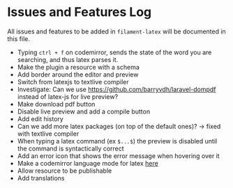 # Issues and Features Log

All issues and features to be added in `filament-latex` will be documented in this file.

- Typing `ctrl + f` on codemirror, sends the state of the word you are searching, and thus latex parses it.
- Make the plugin a resource with a schema
- Add border around the editor and preview
- Switch from latexjs to textlive compiler
- Investigate: Can we use https://github.com/barryvdh/laravel-dompdf instead of latex-js for live preview?
- Make download pdf button
- Disable live preview and add a compile button
- Add edit history
- Can we add more latex packages (on top of the default ones)? -> fixed with textlive compiler
- When typing a latex command (ex `$...$`) the preview is disabled until the command is syntactically correct
- Add an error icon that shows the error message when hovering over it
- Make a codemirror language mode for latex [here](https://codemirror.net/examples/lang-package/)
- Allow resource to be publishable
- Add translations

